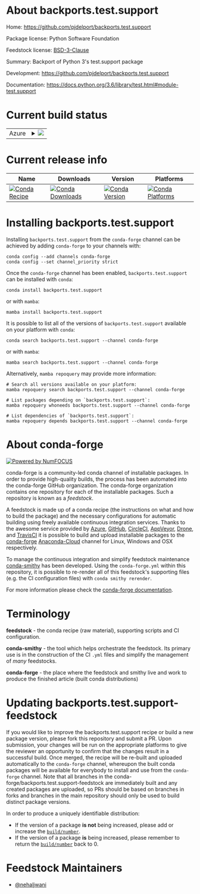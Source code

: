 About backports.test.support
============================

Home: https://github.com/pjdelport/backports.test.support

Package license: Python Software Foundation

Feedstock license: [BSD-3-Clause](https://github.com/conda-forge/backports.test.support-feedstock/blob/main/LICENSE.txt)

Summary: Backport of Python 3's test.support package

Development: https://github.com/pjdelport/backports.test.support

Documentation: https://docs.python.org/3.6/library/test.html#module-test.support

Current build status
====================


<table>
    
  <tr>
    <td>Azure</td>
    <td>
      <details>
        <summary>
          <a href="https://dev.azure.com/conda-forge/feedstock-builds/_build/latest?definitionId=81&branchName=main">
            <img src="https://dev.azure.com/conda-forge/feedstock-builds/_apis/build/status/backports.test.support-feedstock?branchName=main">
          </a>
        </summary>
        <table>
          <thead><tr><th>Variant</th><th>Status</th></tr></thead>
          <tbody><tr>
              <td>linux_64_python3.10.____cpython</td>
              <td>
                <a href="https://dev.azure.com/conda-forge/feedstock-builds/_build/latest?definitionId=81&branchName=main">
                  <img src="https://dev.azure.com/conda-forge/feedstock-builds/_apis/build/status/backports.test.support-feedstock?branchName=main&jobName=linux&configuration=linux_64_python3.10.____cpython" alt="variant">
                </a>
              </td>
            </tr><tr>
              <td>linux_64_python3.7.____cpython</td>
              <td>
                <a href="https://dev.azure.com/conda-forge/feedstock-builds/_build/latest?definitionId=81&branchName=main">
                  <img src="https://dev.azure.com/conda-forge/feedstock-builds/_apis/build/status/backports.test.support-feedstock?branchName=main&jobName=linux&configuration=linux_64_python3.7.____cpython" alt="variant">
                </a>
              </td>
            </tr><tr>
              <td>linux_64_python3.8.____73_pypy</td>
              <td>
                <a href="https://dev.azure.com/conda-forge/feedstock-builds/_build/latest?definitionId=81&branchName=main">
                  <img src="https://dev.azure.com/conda-forge/feedstock-builds/_apis/build/status/backports.test.support-feedstock?branchName=main&jobName=linux&configuration=linux_64_python3.8.____73_pypy" alt="variant">
                </a>
              </td>
            </tr><tr>
              <td>linux_64_python3.8.____cpython</td>
              <td>
                <a href="https://dev.azure.com/conda-forge/feedstock-builds/_build/latest?definitionId=81&branchName=main">
                  <img src="https://dev.azure.com/conda-forge/feedstock-builds/_apis/build/status/backports.test.support-feedstock?branchName=main&jobName=linux&configuration=linux_64_python3.8.____cpython" alt="variant">
                </a>
              </td>
            </tr><tr>
              <td>linux_64_python3.9.____73_pypy</td>
              <td>
                <a href="https://dev.azure.com/conda-forge/feedstock-builds/_build/latest?definitionId=81&branchName=main">
                  <img src="https://dev.azure.com/conda-forge/feedstock-builds/_apis/build/status/backports.test.support-feedstock?branchName=main&jobName=linux&configuration=linux_64_python3.9.____73_pypy" alt="variant">
                </a>
              </td>
            </tr><tr>
              <td>linux_64_python3.9.____cpython</td>
              <td>
                <a href="https://dev.azure.com/conda-forge/feedstock-builds/_build/latest?definitionId=81&branchName=main">
                  <img src="https://dev.azure.com/conda-forge/feedstock-builds/_apis/build/status/backports.test.support-feedstock?branchName=main&jobName=linux&configuration=linux_64_python3.9.____cpython" alt="variant">
                </a>
              </td>
            </tr><tr>
              <td>osx_64_python3.10.____cpython</td>
              <td>
                <a href="https://dev.azure.com/conda-forge/feedstock-builds/_build/latest?definitionId=81&branchName=main">
                  <img src="https://dev.azure.com/conda-forge/feedstock-builds/_apis/build/status/backports.test.support-feedstock?branchName=main&jobName=osx&configuration=osx_64_python3.10.____cpython" alt="variant">
                </a>
              </td>
            </tr><tr>
              <td>osx_64_python3.7.____cpython</td>
              <td>
                <a href="https://dev.azure.com/conda-forge/feedstock-builds/_build/latest?definitionId=81&branchName=main">
                  <img src="https://dev.azure.com/conda-forge/feedstock-builds/_apis/build/status/backports.test.support-feedstock?branchName=main&jobName=osx&configuration=osx_64_python3.7.____cpython" alt="variant">
                </a>
              </td>
            </tr><tr>
              <td>osx_64_python3.8.____73_pypy</td>
              <td>
                <a href="https://dev.azure.com/conda-forge/feedstock-builds/_build/latest?definitionId=81&branchName=main">
                  <img src="https://dev.azure.com/conda-forge/feedstock-builds/_apis/build/status/backports.test.support-feedstock?branchName=main&jobName=osx&configuration=osx_64_python3.8.____73_pypy" alt="variant">
                </a>
              </td>
            </tr><tr>
              <td>osx_64_python3.8.____cpython</td>
              <td>
                <a href="https://dev.azure.com/conda-forge/feedstock-builds/_build/latest?definitionId=81&branchName=main">
                  <img src="https://dev.azure.com/conda-forge/feedstock-builds/_apis/build/status/backports.test.support-feedstock?branchName=main&jobName=osx&configuration=osx_64_python3.8.____cpython" alt="variant">
                </a>
              </td>
            </tr><tr>
              <td>osx_64_python3.9.____73_pypy</td>
              <td>
                <a href="https://dev.azure.com/conda-forge/feedstock-builds/_build/latest?definitionId=81&branchName=main">
                  <img src="https://dev.azure.com/conda-forge/feedstock-builds/_apis/build/status/backports.test.support-feedstock?branchName=main&jobName=osx&configuration=osx_64_python3.9.____73_pypy" alt="variant">
                </a>
              </td>
            </tr><tr>
              <td>osx_64_python3.9.____cpython</td>
              <td>
                <a href="https://dev.azure.com/conda-forge/feedstock-builds/_build/latest?definitionId=81&branchName=main">
                  <img src="https://dev.azure.com/conda-forge/feedstock-builds/_apis/build/status/backports.test.support-feedstock?branchName=main&jobName=osx&configuration=osx_64_python3.9.____cpython" alt="variant">
                </a>
              </td>
            </tr><tr>
              <td>win_64_python3.10.____cpython</td>
              <td>
                <a href="https://dev.azure.com/conda-forge/feedstock-builds/_build/latest?definitionId=81&branchName=main">
                  <img src="https://dev.azure.com/conda-forge/feedstock-builds/_apis/build/status/backports.test.support-feedstock?branchName=main&jobName=win&configuration=win_64_python3.10.____cpython" alt="variant">
                </a>
              </td>
            </tr><tr>
              <td>win_64_python3.7.____cpython</td>
              <td>
                <a href="https://dev.azure.com/conda-forge/feedstock-builds/_build/latest?definitionId=81&branchName=main">
                  <img src="https://dev.azure.com/conda-forge/feedstock-builds/_apis/build/status/backports.test.support-feedstock?branchName=main&jobName=win&configuration=win_64_python3.7.____cpython" alt="variant">
                </a>
              </td>
            </tr><tr>
              <td>win_64_python3.8.____73_pypy</td>
              <td>
                <a href="https://dev.azure.com/conda-forge/feedstock-builds/_build/latest?definitionId=81&branchName=main">
                  <img src="https://dev.azure.com/conda-forge/feedstock-builds/_apis/build/status/backports.test.support-feedstock?branchName=main&jobName=win&configuration=win_64_python3.8.____73_pypy" alt="variant">
                </a>
              </td>
            </tr><tr>
              <td>win_64_python3.8.____cpython</td>
              <td>
                <a href="https://dev.azure.com/conda-forge/feedstock-builds/_build/latest?definitionId=81&branchName=main">
                  <img src="https://dev.azure.com/conda-forge/feedstock-builds/_apis/build/status/backports.test.support-feedstock?branchName=main&jobName=win&configuration=win_64_python3.8.____cpython" alt="variant">
                </a>
              </td>
            </tr><tr>
              <td>win_64_python3.9.____73_pypy</td>
              <td>
                <a href="https://dev.azure.com/conda-forge/feedstock-builds/_build/latest?definitionId=81&branchName=main">
                  <img src="https://dev.azure.com/conda-forge/feedstock-builds/_apis/build/status/backports.test.support-feedstock?branchName=main&jobName=win&configuration=win_64_python3.9.____73_pypy" alt="variant">
                </a>
              </td>
            </tr><tr>
              <td>win_64_python3.9.____cpython</td>
              <td>
                <a href="https://dev.azure.com/conda-forge/feedstock-builds/_build/latest?definitionId=81&branchName=main">
                  <img src="https://dev.azure.com/conda-forge/feedstock-builds/_apis/build/status/backports.test.support-feedstock?branchName=main&jobName=win&configuration=win_64_python3.9.____cpython" alt="variant">
                </a>
              </td>
            </tr>
          </tbody>
        </table>
      </details>
    </td>
  </tr>
</table>

Current release info
====================

| Name | Downloads | Version | Platforms |
| --- | --- | --- | --- |
| [![Conda Recipe](https://img.shields.io/badge/recipe-backports.test.support-green.svg)](https://anaconda.org/conda-forge/backports.test.support) | [![Conda Downloads](https://img.shields.io/conda/dn/conda-forge/backports.test.support.svg)](https://anaconda.org/conda-forge/backports.test.support) | [![Conda Version](https://img.shields.io/conda/vn/conda-forge/backports.test.support.svg)](https://anaconda.org/conda-forge/backports.test.support) | [![Conda Platforms](https://img.shields.io/conda/pn/conda-forge/backports.test.support.svg)](https://anaconda.org/conda-forge/backports.test.support) |

Installing backports.test.support
=================================

Installing `backports.test.support` from the `conda-forge` channel can be achieved by adding `conda-forge` to your channels with:

```
conda config --add channels conda-forge
conda config --set channel_priority strict
```

Once the `conda-forge` channel has been enabled, `backports.test.support` can be installed with `conda`:

```
conda install backports.test.support
```

or with `mamba`:

```
mamba install backports.test.support
```

It is possible to list all of the versions of `backports.test.support` available on your platform with `conda`:

```
conda search backports.test.support --channel conda-forge
```

or with `mamba`:

```
mamba search backports.test.support --channel conda-forge
```

Alternatively, `mamba repoquery` may provide more information:

```
# Search all versions available on your platform:
mamba repoquery search backports.test.support --channel conda-forge

# List packages depending on `backports.test.support`:
mamba repoquery whoneeds backports.test.support --channel conda-forge

# List dependencies of `backports.test.support`:
mamba repoquery depends backports.test.support --channel conda-forge
```


About conda-forge
=================

[![Powered by
NumFOCUS](https://img.shields.io/badge/powered%20by-NumFOCUS-orange.svg?style=flat&colorA=E1523D&colorB=007D8A)](https://numfocus.org)

conda-forge is a community-led conda channel of installable packages.
In order to provide high-quality builds, the process has been automated into the
conda-forge GitHub organization. The conda-forge organization contains one repository
for each of the installable packages. Such a repository is known as a *feedstock*.

A feedstock is made up of a conda recipe (the instructions on what and how to build
the package) and the necessary configurations for automatic building using freely
available continuous integration services. Thanks to the awesome service provided by
[Azure](https://azure.microsoft.com/en-us/services/devops/), [GitHub](https://github.com/),
[CircleCI](https://circleci.com/), [AppVeyor](https://www.appveyor.com/),
[Drone](https://cloud.drone.io/welcome), and [TravisCI](https://travis-ci.com/)
it is possible to build and upload installable packages to the
[conda-forge](https://anaconda.org/conda-forge) [Anaconda-Cloud](https://anaconda.org/)
channel for Linux, Windows and OSX respectively.

To manage the continuous integration and simplify feedstock maintenance
[conda-smithy](https://github.com/conda-forge/conda-smithy) has been developed.
Using the ``conda-forge.yml`` within this repository, it is possible to re-render all of
this feedstock's supporting files (e.g. the CI configuration files) with ``conda smithy rerender``.

For more information please check the [conda-forge documentation](https://conda-forge.org/docs/).

Terminology
===========

**feedstock** - the conda recipe (raw material), supporting scripts and CI configuration.

**conda-smithy** - the tool which helps orchestrate the feedstock.
                   Its primary use is in the construction of the CI ``.yml`` files
                   and simplify the management of *many* feedstocks.

**conda-forge** - the place where the feedstock and smithy live and work to
                  produce the finished article (built conda distributions)


Updating backports.test.support-feedstock
=========================================

If you would like to improve the backports.test.support recipe or build a new
package version, please fork this repository and submit a PR. Upon submission,
your changes will be run on the appropriate platforms to give the reviewer an
opportunity to confirm that the changes result in a successful build. Once
merged, the recipe will be re-built and uploaded automatically to the
`conda-forge` channel, whereupon the built conda packages will be available for
everybody to install and use from the `conda-forge` channel.
Note that all branches in the conda-forge/backports.test.support-feedstock are
immediately built and any created packages are uploaded, so PRs should be based
on branches in forks and branches in the main repository should only be used to
build distinct package versions.

In order to produce a uniquely identifiable distribution:
 * If the version of a package **is not** being increased, please add or increase
   the [``build/number``](https://docs.conda.io/projects/conda-build/en/latest/resources/define-metadata.html#build-number-and-string).
 * If the version of a package **is** being increased, please remember to return
   the [``build/number``](https://docs.conda.io/projects/conda-build/en/latest/resources/define-metadata.html#build-number-and-string)
   back to 0.

Feedstock Maintainers
=====================

* [@nehaljwani](https://github.com/nehaljwani/)

